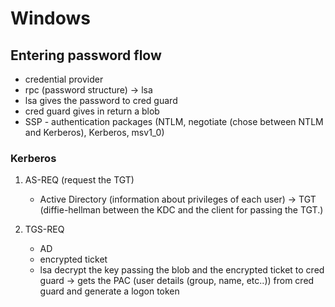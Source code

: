 # Windows

## Entering password flow

- credential provider
- rpc (password structure) -> lsa
- lsa gives the password to cred guard
- cred guard gives in return a blob
- SSP - authentication packages (NTLM, negotiate (chose between NTLM and Kerberos), Kerberos, msv1_0)

### Kerberos

1. AS-REQ (request the TGT)
   - Active Directory (information about privileges of each user) -> TGT (diffie-hellman between the KDC and the client for passing the TGT.)

2. TGS-REQ
   - AD
   - encrypted ticket
   - lsa decrypt the key passing the blob and the encrypted ticket to cred guard
   -> gets the PAC (user details (group, name, etc..)) from cred guard and generate a logon token
